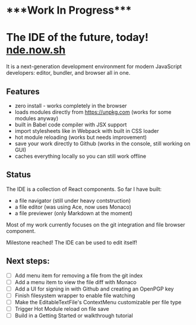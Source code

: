 # \*\*\*Work In Progress\*\*\*

# The IDE of the future, today! [nde.now.sh](https://nde.now.sh)

It is a next-generation development environment for modern JavaScript developers: editor, bundler, and browser all in one.

## Features

 - zero install - works completely in the browser
 - loads modules directly from https://unpkg.com (works for some modules anyway)
 - built in Babel code compiler with JSX support
 - import stylesheets like in Webpack with built in CSS loader
 - hot module reloading (works but needs improvement)
 - save your work directly to Github (works in the console, still working on GUI)
 - caches everything locally so you can still work offline

## Status

The IDE is a collection of React components. So far I have built:

- a file navigator (still under heavy contstruction)
- a file editor (was using Ace, now uses Monaco)
- a file previewer (only Markdown at the moment)

Most of my work currently focuses on the git integration and file browser component.

Milestone reached! The IDE can be used to edit itself!

## Next steps:

- [ ] Add menu item for removing a file from the git index
- [ ] Add a menu item to view the file diff with Monaco
- [ ] Add a UI for signing in with Github and creating an OpenPGP key
- [ ] Finish filesystem wrapper to enable file watching
- [ ] Make the EditableTextFile's ContextMenu customizable per file type
- [ ] Trigger Hot Module reload on file save
- [ ] Build in a Getting Started or walkthrough tutorial
